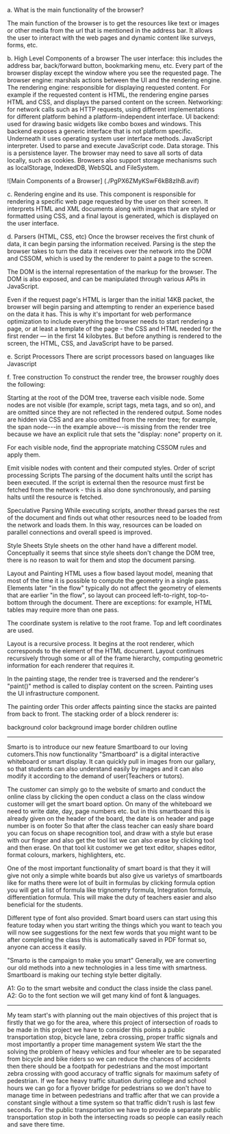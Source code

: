 a. What is the main functionality of the browser?

The main function of the browser is to get the resources like text or images or other media from the url that is mentioned in the address bar. It allows the user to interact with the web pages and dynamic content like surveys, forms, etc.

b. High Level Components of a browser
The user interface: this includes the address bar, back/forward button, bookmarking menu, etc. Every part of the browser display except the window where you see the requested page.
The browser engine: marshals actions between the UI and the rendering engine.
The rendering engine: responsible for displaying requested content. For example if the requested content is HTML, the rendering engine parses HTML and CSS, and displays the parsed content on the screen.
Networking: for network calls such as HTTP requests, using different implementations for different platform behind a platform-independent interface.
UI backend: used for drawing basic widgets like combo boxes and windows. This backend exposes a generic interface that is not platform specific. Underneath it uses operating system user interface methods.
JavaScript interpreter. Used to parse and execute JavaScript code.
Data storage. This is a persistence layer. The browser may need to save all sorts of data locally, such as cookies. Browsers also support storage mechanisms such as localStorage, IndexedDB, WebSQL and FileSystem.

![Main Components of a Browser] (./PgPX6ZMyKSwF6kB8zIhB.avif) 

c. Rendering engine and its use.
This component is responsible for rendering a specific web page requested by the user on their screen. It interprets HTML and XML documents along with images that are styled or formatted using CSS, and a final layout is generated, which is displayed on the user interface.

d. Parsers (HTML, CSS, etc)
Once the browser receives the first chunk of data, it can begin parsing the information received. Parsing is the step the browser takes to turn the data it receives over the network into the DOM and CSSOM, which is used by the renderer to paint a page to the screen.

The DOM is the internal representation of the markup for the browser. The DOM is also exposed, and can be manipulated through various APIs in JavaScript.

Even if the request page's HTML is larger than the initial 14KB packet, the browser will begin parsing and attempting to render an experience based on the data it has. This is why it's important for web performance optimization to include everything the browser needs to start rendering a page, or at least a template of the page - the CSS and HTML needed for the first render — in the first 14 kilobytes. But before anything is rendered to the screen, the HTML, CSS, and JavaScript have to be parsed.

e. Script Processors
There are script processors based on languages like Javascript

f. Tree construction
To construct the render tree, the browser roughly does the following:

Starting at the root of the DOM tree, traverse each visible node.
Some nodes are not visible (for example, script tags, meta tags, and so on), and are omitted since they are not reflected in the rendered output.
Some nodes are hidden via CSS and are also omitted from the render tree; for example, the span node---in the example above---is missing from the render tree because we have an explicit rule that sets the "display: none" property on it.

For each visible node, find the appropriate matching CSSOM rules and apply them.

Emit visible nodes with content and their computed styles.
Order of script processing
Scripts The parsing of the document halts until the script has been executed. If the script is external then the resource must first be fetched from the network - this is also done synchronously, and parsing halts until the resource is fetched.

Speculative Parsing While executing scripts, another thread parses the rest of the document and finds out what other resources need to be loaded from the network and loads them. In this way, resources can be loaded on parallel connections and overall speed is improved.

Style Sheets Style sheets on the other hand have a different model. Conceptually it seems that since style sheets don't change the DOM tree, there is no reason to wait for them and stop the document parsing.

Layout and Painting
HTML uses a flow based layout model, meaning that most of the time it is possible to compute the geometry in a single pass. Elements later "in the flow" typically do not affect the geometry of elements that are earlier "in the flow", so layout can proceed left-to-right, top-to-bottom through the document. There are exceptions: for example, HTML tables may require more than one pass.

The coordinate system is relative to the root frame. Top and left coordinates are used.

Layout is a recursive process. It begins at the root renderer, which corresponds to the element of the HTML document. Layout continues recursively through some or all of the frame hierarchy, computing geometric information for each renderer that requires it.

In the painting stage, the render tree is traversed and the renderer's "paint()" method is called to display content on the screen. Painting uses the UI infrastructure component.

The painting order This order affects painting since the stacks are painted from back to front. The stacking order of a block renderer is:

background color
background image
border
children
outline


---------------------

Smarto is to introduce our new feature Smartboard to our loving cutomers.This now functionality "Smartboard" is a digital interactive whiteboard or smart display.
It can quickly pull in images from our gallary, so that students can also understand easily by images and it can also modify it according to the demand of user(Teachers or tutors).

The customer can simply go to the website of smarto and conduct the online class by clicking the open conduct a class on the class window customer will get the smart board option.
On many of the whiteboard we need to write date, day, page numbers etc. but in this smartboard this is already given on the header of the board, the date is on header and page number is on footer
So that after the class teacher can easly share board you can focus on shape recognition tool, and draw with a style but erase with our finger and also get the tool list we can also erase by clicking tool and then
erase. On that tool kit customer we get text editor, shapes editor, format colours, markers, highlighters, etc.

One of the most important functionality of smart board is that they it will give not only a simple white boards but also give us varietys of smartboards like for maths there were lot of built in formulas by clicking 
formula option you will get a list of formula like trignometry formula, Integration formula, differentiation formula. This will make the duty of teachers easier and also beneficial for the students.

Different type of font also provided. Smart board users can start using this feature today when you start writing the things which you want to teach you will now see suggestions for the next few words that you might want to
be after completing the class this is automatically saved in PDF format so, anyone can access it easily.

"Smarto is the campaign to make you smart" Generally, we are converting our old methods into a new technologies in a less time with smartness. Smartboard is making our teching style better digitally.

 A1: Go to the smart website and conduct the class inside the class panel.
 A2: Go to the font section we will get many kind of font & languages.

 ----------------------------------

 My team start's with planning out the main objectives of this project that is firstly that we go for the area,
where this project of intersection of roads to be made in this project we have to consider this points a public transportation stop,
bicycle lane, zebra crossing, proper traffic signals and most importantly a proper time management system
We start the the solving the problem of heavy vehicles and four wheeler are to be 
separated from bicycle and bike riders so we can reduce the chances of accidents then there should be a footpath 
for pedestrians and the most important zebra crossing with good accuracy of traffic signals for maximum safety of pedestrian. 
If we face heavy traffic situation during college and school hours we can go for a flyover bridge for pedestrians so we don't have to manage 
time in between pedestrians and traffic after that we can provide a constant single without a time system so that traffic didn't rush is last few seconds.
For the public transportation we have to provide a separate public transportation stop in both 
the intersecting roads so people can easily reach and save there time.

